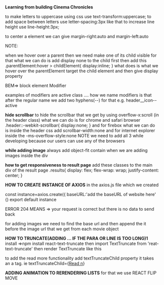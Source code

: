 **Learning from building Cinema Chronicles**

to make letters to uppercase using css use text-transform:uppercase;
to add space between letters use letter-spacing:3px like that 
to increase line height use line-height:3px; 

to center a element we can give margin-right:auto and margin-left:auto

NOTE:

when we hover over a parent then we need make one of its child visible for that what we can do is add display none to the child first 
then add this 
.parentElement:hover > childElement{
display:inline;
}
what does is what we hover over the parentElement target the child element and then give display property 

BEM=> block element Modifier

examples of modifiers are active class ....
how we name modifiers is that after the regular name we add two hyphens(--) for that 
e.g. header__icon--active

**hide scrollbar**
to hide the scrollbar that we get by using overflow-x:scroll (in the header class)
what we can do is 
for chrome and safari browser 
.header::-webkit-scrollbar{
display:none;
}
and for firebox what we can do is inside the header css add scrollbar-width:none 
and for internet explorer inside the -ms-overflow-style:none
NOTE we need to add all 3 while developing because our users can use any of the browsers

**while adding image**
always add object-fit contain when we are adding images inside the div


**how to get responsiveness to result page**
add these classes to the main div of the result page 
.results{
  display: flex;
  flex-wrap: wrap;
  justify-content: center;
}


**HOW TO CREATE INSTANCE OF AXIOS**
in the axios.js file which we created 

const instance=axios.create({
baseURL:'add the baseURL of website here'
{)
export default instance

ERROR 204 MEANS => your request is correct but there is no data to send back

for adding images we need to find the base url and then append the it before the image url that we get from each movie object

**HOW TO TRUNCATE(ADDING ... IF THE PARA OR LINE IS TOO LONG)1**
install =>npm install react-text-truncate
then import TextTruncate from 'reat-text-truncate'
then render TextTruncate like this 
<TextTruncate line={1} element='p' truncateTex='...' text={movie.overview} />

to add the read more functionality add textTruncateChild property 
it takes an a tag.
ie textTruncateChild={<a href='#'>Read n</a>}


**ADDING ANIMATION TO RERENDERING LISTS**
for that we use REACT FLIP MOVE
